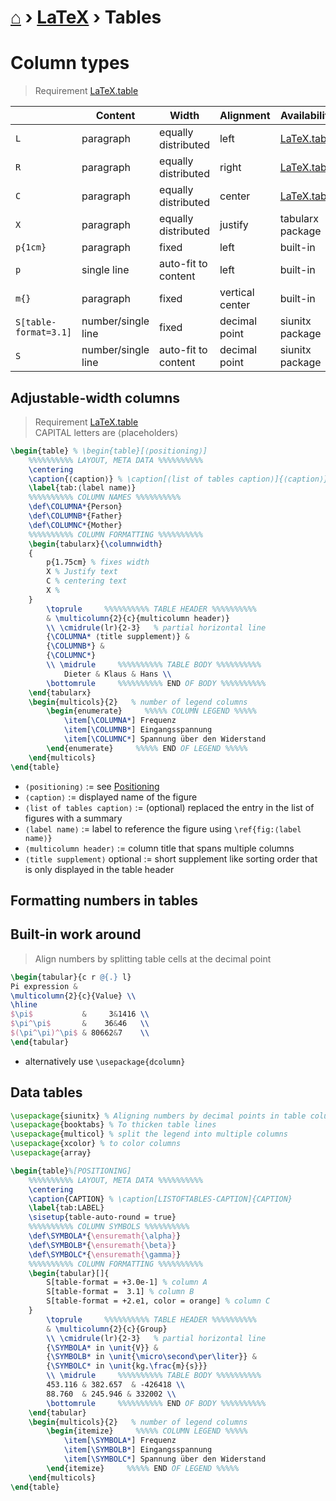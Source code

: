 # [⌂](../README.md) › [LaTeX](../README.md#latex) › **Tables**

# Column types

> Requirement [LaTeX.table](https://github.com/Yetenol/latex.table)

|                       | Content            | Width               | Alignment       | Availability                                          |
| --------------------- | ------------------ | ------------------- | --------------- | ----------------------------------------------------- |
| `L`                   | paragraph          | equally distributed | left            | [LaTeX.table](https://github.com/Yetenol/latex.table) |
| `R`                   | paragraph          | equally distributed | right           | [LaTeX.table](https://github.com/Yetenol/latex.table) |
| `C`                   | paragraph          | equally distributed | center          | [LaTeX.table](https://github.com/Yetenol/latex.table) |
| `X`                   | paragraph          | equally distributed | justify         | tabularx package                                      |
| `p{1cm}`              | paragraph          | fixed               | left            | built-in                                              |
| `p`                   | single line        | auto-fit to content | left            | built-in                                              |
| `m{}`                 | paragraph          | fixed               | vertical center | built-in                                              |
| `S[table-format=3.1]` | number/single line | fixed               | decimal point   | siunitx package                                       |
| `S`                   | number/single line | auto-fit to content | decimal point   | siunitx package                                       |

## Adjustable-width columns

> Requirement [LaTeX.table](https://github.com/Yetenol/latex.table)  
> CAPITAL letters are ⟨placeholders⟩

```latex
\begin{table} % \begin{table}[⟨positioning⟩]
    %%%%%%%%%% LAYOUT, META DATA %%%%%%%%%%
    \centering
    \caption{⟨caption⟩} % \caption[⟨list of tables caption⟩]{⟨caption⟩}
    \label{tab:⟨label name⟩}
    %%%%%%%%%% COLUMN NAMES %%%%%%%%%%
    \def\COLUMNA*{Person}
    \def\COLUMNB*{Father}
    \def\COLUMNC*{Mother}
    %%%%%%%%%% COLUMN FORMATTING %%%%%%%%%%
    \begin{tabularx}{\columnwidth}
    {
        p{1.75cm} % fixes width
        X % Justify text
        C % centering text
        X % 
    }
        \toprule     %%%%%%%%%% TABLE HEADER %%%%%%%%%%
        & \multicolumn{2}{c}{multicolumn header⟩} 
        \\ \cmidrule(lr){2-3}   % partial horizontal line
        {\COLUMNA* ⟨title supplement⟩} &
        {\COLUMNB*} &
        {\COLUMNC*}
        \\ \midrule     %%%%%%%%%% TABLE BODY %%%%%%%%%%
            Dieter & Klaus & Hans \\
        \bottomrule     %%%%%%%%%% END OF BODY %%%%%%%%%%
    \end{tabularx}
    \begin{multicols}{2}   % number of legend columns
        \begin{enumerate}     %%%%% COLUMN LEGEND %%%%%
            \item[\COLUMNA*] Frequenz
            \item[\COLUMNB*] Eingangsspannung
            \item[\COLUMNC*] Spannung über den Widerstand
        \end{enumerate}     %%%%% END OF LEGEND %%%%%
    \end{multicols}
\end{table}
```

- `⟨positioning⟩` := see [Positioning](#positioning)
- `⟨caption⟩` := displayed name of the figure
- `⟨list of tables caption⟩` := (optional) replaced the entry in the list of figures with a summary
- `⟨label name⟩` := label to reference the figure using `\ref{fig:⟨label name⟩}`
- `⟨multicolumn header⟩` := column title that spans multiple columns
- `⟨title supplement⟩` optional := short supplement like sorting order that is only displayed in the table header


## Formatting numbers in tables

## Built-in work around

> Align numbers by splitting table cells at the decimal point

```latex
\begin{tabular}{c r @{.} l}
Pi expression &
\multicolumn{2}{c}{Value} \\
\hline
$\pi$           &     3&1416 \\
$\pi^\pi$       &    36&46   \\
$(\pi^\pi)^\pi$ & 80662&7    \\
\end{tabular}
```

- alternatively use `\usepackage{dcolumn}`


## Data tables

```latex
\usepackage{siunitx} % Aligning numbers by decimal points in table columns
\usepackage{booktabs} % To thicken table lines
\usepackage{multicol} % split the legend into multiple columns
\usepackage{xcolor} % to color columns
\usepackage{array}
```

```latex
\begin{table}%[POSITIONING]
    %%%%%%%%%% LAYOUT, META DATA %%%%%%%%%%
    \centering
    \caption{CAPTION} % \caption[LISTOFTABLES-CAPTION]{CAPTION}
    \label{tab:LABEL}
    \sisetup{table-auto-round = true}
    %%%%%%%%%% COLUMN SYMBOLS %%%%%%%%%%
    \def\SYMBOLA*{\ensuremath{\alpha}}
    \def\SYMBOLB*{\ensuremath{\beta}}
    \def\SYMBOLC*{\ensuremath{\gamma}}
    %%%%%%%%%% COLUMN FORMATTING %%%%%%%%%%
    \begin{tabular}[]{
        S[table-format = +3.0e-1] % column A
        S[table-format =  3.1] % column B
        S[table-format = +2.e1, color = orange] % column C
    }
        \toprule     %%%%%%%%%% TABLE HEADER %%%%%%%%%%
        & \multicolumn{2}{c}{Group} 
        \\ \cmidrule(lr){2-3}   % partial horizontal line
        {\SYMBOLA* in \unit{V}} &
        {\SYMBOLB* in \unit{\micro\second\per\liter}} &
        {\SYMBOLC* in \unit{kg.\frac{m}{s}}}
        \\ \midrule     %%%%%%%%%% TABLE BODY %%%%%%%%%%
        453.116 & 382.657  & -426418 \\
        88.760  & 245.946 & 332002 \\
        \bottomrule     %%%%%%%%%% END OF BODY %%%%%%%%%%
    \end{tabular}
    \begin{multicols}{2}   % number of legend columns
        \begin{itemize}     %%%%% COLUMN LEGEND %%%%%
            \item[\SYMBOLA*] Frequenz
            \item[\SYMBOLB*] Eingangsspannung
            \item[\SYMBOLC*] Spannung über den Widerstand
        \end{itemize}     %%%%% END OF LEGEND %%%%%
    \end{multicols}
\end{table}
```